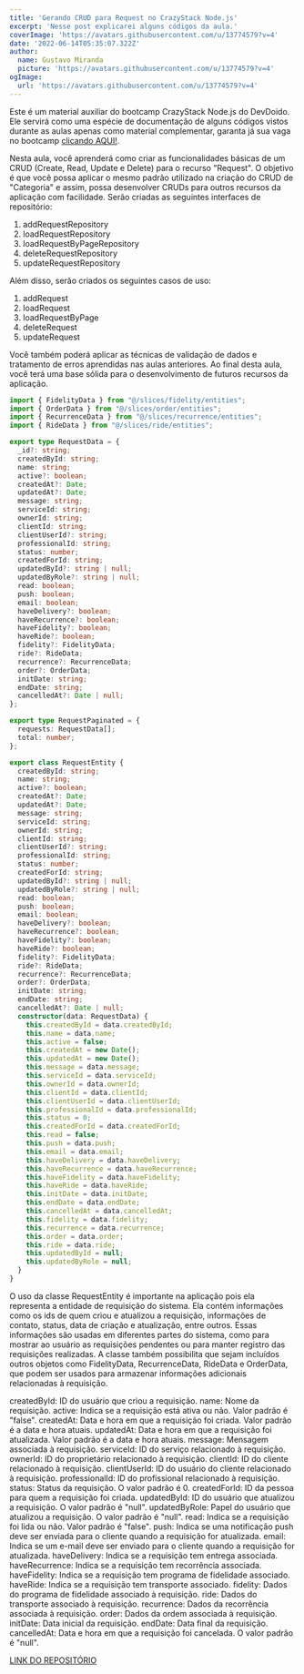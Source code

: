 ```yaml
---
title: 'Gerando CRUD para Request no CrazyStack Node.js'
excerpt: 'Nesse post explicarei alguns códigos da aula.'
coverImage: 'https://avatars.githubusercontent.com/u/13774579?v=4'
date: '2022-06-14T05:35:07.322Z'
author:
  name: Gustavo Miranda
  picture: 'https://avatars.githubusercontent.com/u/13774579?v=4'
ogImage:
  url: 'https://avatars.githubusercontent.com/u/13774579?v=4'
---
```

Este é um material auxiliar do bootcamp CrazyStack Node.js do DevDoido. Ele servirá como uma espécie de documentação de alguns códigos vistos durante as aulas apenas como material complementar, garanta já sua vaga no bootcamp [clicando AQUI!](https://crazystack.com.br).

Nesta aula, você aprenderá como criar as funcionalidades básicas de um CRUD (Create, Read, Update e Delete) para o recurso "Request". O objetivo é que você possa aplicar o mesmo padrão utilizado na criação do CRUD de "Categoria" e assim, possa desenvolver CRUDs para outros recursos da aplicação com facilidade. Serão criadas as seguintes interfaces de repositório:

1. addRequestRepository
2. loadRequestRepository
3. loadRequestByPageRepository
4. deleteRequestRepository
5. updateRequestRepository

Além disso, serão criados os seguintes casos de uso:

1. addRequest
2. loadRequest
3. loadRequestByPage
4. deleteRequest
5. updateRequest

Você também poderá aplicar as técnicas de validação de dados e tratamento de erros aprendidas nas aulas anteriores. Ao final desta aula, você terá uma base sólida para o desenvolvimento de futuros recursos da aplicação.

```typescript
import { FidelityData } from "@/slices/fidelity/entities";
import { OrderData } from "@/slices/order/entities";
import { RecurrenceData } from "@/slices/recurrence/entities";
import { RideData } from "@/slices/ride/entities";

export type RequestData = {
  _id?: string;
  createdById: string;
  name: string;
  active?: boolean;
  createdAt?: Date;
  updatedAt?: Date;
  message: string;
  serviceId: string;
  ownerId: string;
  clientId: string;
  clientUserId?: string;
  professionalId: string;
  status: number;
  createdForId: string;
  updatedById?: string | null;
  updatedByRole?: string | null;
  read: boolean;
  push: boolean;
  email: boolean;
  haveDelivery?: boolean;
  haveRecurrence?: boolean;
  haveFidelity?: boolean;
  haveRide?: boolean;
  fidelity?: FidelityData;
  ride?: RideData;
  recurrence?: RecurrenceData;
  order?: OrderData;
  initDate: string;
  endDate: string;
  cancelledAt?: Date | null;
};

export type RequestPaginated = {
  requests: RequestData[];
  total: number;
};

export class RequestEntity {
  createdById: string;
  name: string;
  active?: boolean;
  createdAt?: Date;
  updatedAt?: Date;
  message: string;
  serviceId: string;
  ownerId: string;
  clientId: string;
  clientUserId?: string;
  professionalId: string;
  status: number;
  createdForId: string;
  updatedById?: string | null;
  updatedByRole?: string | null;
  read: boolean;
  push: boolean;
  email: boolean;
  haveDelivery?: boolean;
  haveRecurrence?: boolean;
  haveFidelity?: boolean;
  haveRide?: boolean;
  fidelity?: FidelityData;
  ride?: RideData;
  recurrence?: RecurrenceData;
  order?: OrderData;
  initDate: string;
  endDate: string;
  cancelledAt?: Date | null;
  constructor(data: RequestData) {
    this.createdById = data.createdById;
    this.name = data.name;
    this.active = false;
    this.createdAt = new Date();
    this.updatedAt = new Date();
    this.message = data.message;
    this.serviceId = data.serviceId;
    this.ownerId = data.ownerId;
    this.clientId = data.clientId;
    this.clientUserId = data.clientUserId;
    this.professionalId = data.professionalId;
    this.status = 0;
    this.createdForId = data.createdForId;
    this.read = false;
    this.push = data.push;
    this.email = data.email;
    this.haveDelivery = data.haveDelivery;
    this.haveRecurrence = data.haveRecurrence;
    this.haveFidelity = data.haveFidelity;
    this.haveRide = data.haveRide;
    this.initDate = data.initDate;
    this.endDate = data.endDate;
    this.cancelledAt = data.cancelledAt;
    this.fidelity = data.fidelity;
    this.recurrence = data.recurrence;
    this.order = data.order;
    this.ride = data.ride;
    this.updatedById = null;
    this.updatedByRole = null;
  }
}
``` 
O uso da classe RequestEntity é importante na aplicação pois ela representa a entidade de requisição do sistema. Ela contém informações como os ids de quem criou e atualizou a requisição, informações de contato, status, data de criação e atualização, entre outros. Essas informações são usadas em diferentes partes do sistema, como para mostrar ao usuário as requisições pendentes ou para manter registro das requisições realizadas. A classe também possibilita que sejam incluídos outros objetos como FidelityData, RecurrenceData, RideData e OrderData, que podem ser usados para armazenar informações adicionais relacionadas à requisição.

createdById: ID do usuário que criou a requisição.
name: Nome da requisição.
active: Indica se a requisição está ativa ou não. Valor padrão é "false".
createdAt: Data e hora em que a requisição foi criada. Valor padrão é a data e hora atuais.
updatedAt: Data e hora em que a requisição foi atualizada. Valor padrão é a data e hora atuais.
message: Mensagem associada à requisição.
serviceId: ID do serviço relacionado à requisição.
ownerId: ID do proprietário relacionado à requisição.
clientId: ID do cliente relacionado à requisição.
clientUserId: ID do usuário do cliente relacionado à requisição.
professionalId: ID do profissional relacionado à requisição.
status: Status da requisição. O valor padrão é 0.
createdForId: ID da pessoa para quem a requisição foi criada.
updatedById: ID do usuário que atualizou a requisição. O valor padrão é "null".
updatedByRole: Papel do usuário que atualizou a requisição. O valor padrão é "null".
read: Indica se a requisição foi lida ou não. Valor padrão é "false".
push: Indica se uma notificação push deve ser enviada para o cliente quando a requisição for atualizada.
email: Indica se um e-mail deve ser enviado para o cliente quando a requisição for atualizada.
haveDelivery: Indica se a requisição tem entrega associada.
haveRecurrence: Indica se a requisição tem recorrência associada.
haveFidelity: Indica se a requisição tem programa de fidelidade associado.
haveRide: Indica se a requisição tem transporte associado.
fidelity: Dados do programa de fidelidade associado à requisição.
ride: Dados do transporte associado à requisição.
recurrence: Dados da recorrência associada à requisição.
order: Dados da ordem associada à requisição.
initDate: Data inicial da requisição.
endDate: Data final da requisição.
cancelledAt: Data e hora em que a requisição foi cancelada. O valor padrão é "null".


[LINK DO REPOSITÓRIO](https://github.com/gumiranda/CrazyStackNodeJs)